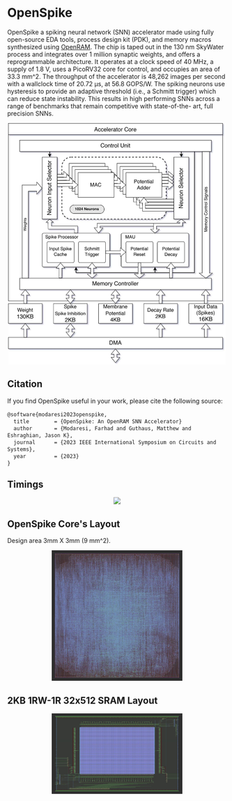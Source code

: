 # OpenSpike
OpenSpike a spiking neural network (SNN) accelerator made using fully open-source EDA tools, process design kit (PDK), and memory macros synthesized using [OpenRAM](https://openram.org/). The chip is taped out in the 130 nm SkyWater process and integrates over 1 million synaptic weights, and offers a reprogrammable architecture. It operates at a clock speed of 40 MHz, a supply of 1.8 V, uses a PicoRV32 core for control, and occupies an area of 33.3 mm^2. The throughput of the accelerator is 48,262 images per second with a wallclock time of 20.72 μs, at 56.8 GOPS/W. The spiking neurons use hysteresis to provide an adaptive threshold (i.e., a Schmitt trigger) which can reduce state instability. This results in high performing SNNs across a range of benchmarks that remain competitive with state-of-the- art, full precision SNNs.


<p align="center" float="center">
  <img src="docs/system-small.jpg" width="500"/>
</p>

## Citation
If you find OpenSpike useful in your work, please cite the following source:

```
@software{modaresi2023openspike,
  title        = {OpenSpike: An OpenRAM SNN Accelerator}
  author       = {Modaresi, Farhad and Guthaus, Matthew and Eshraghian, Jason K},
  journal      = {2023 IEEE International Symposium on Circuits and Systems},
  year         = {2023}
}
```

## Timings
<p align="center" float="center">
  <img src="docs/control-unit.png.png" width="300"/>
</p>

## OpenSpike Core's Layout
Design area 3mm X 3mm (9 mm^2).
<p align="center" float="center">
  <img src="docs/chip.jpg" width="300"/>
</p>

## 2KB 1RW-1R 32x512 SRAM Layout
<p align="center" float="center">
  <img src="docs/sram-2k.jpg" width="300"/>
</p>
